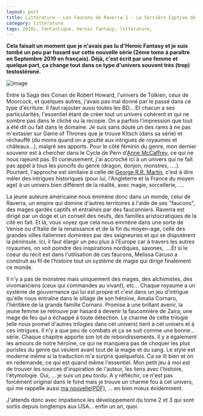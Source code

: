```yaml
---
layout: post
title: Littérature - Les Faucons de Raverra 1 - La Sorcière Captive de Melissa Caruso (2018)
category: litterature
tags: 2010s, fantastique, heroic fantasy, littérature,
---
```

**Cela faisait un moment que je n'avais pas lu d'Heroic Fantasy et je suis tombé un peu par hasard sur cette nouvelle série (2ème tome à paraître en Septembre 2019 en français). Déjà, c'est écrit par une femme et quelque part, ça change tout dans ce type d'univers souvent très (trop) testostéroné.**

![image](https://filedn.eu/llqi9IBxlYouGRXYG2xlROb/img/2019/fauconsraverra1.jpg)

Entre la Saga des Conan de Robert Howard, l'univers de Tolkien, ceux de Moorcock, et quelques autres, j'avais pas mal donné par le passé dans ce type d'écriture. Il faut rajouter aussi toutes les BD... Et chacun a ses particularités, l'essentiel étant de créer tout un univers cohérent et qui ne sombre pas dans le cliché ou la recopie. On a parfois l'impression que tout a été dit ou fait dans le domaine. Je suis sans doute un des rares à ne pas m'extasier sur Game of Thrones que je trouve Kitsch (dans sa série) et réchauffé (du moins quand on a goutté aux intrigues de royaumes et châteaux...), malgré ses apports. Pour le côté féminin du genre, mon dernier souvenir est à chercher dans le Cycle de Pern d'<a href="https://fr.wikipedia.org/wiki/Anne_McCaffrey">Anne McCaffrey</a>, ce qui ne nous rajeunit pas. Et curieusement, j'ai accroché ici à un univers qui ne fait pas appel à tous les poncifs du genre (dragon, donjon, monstres, ....). Pourtant, l'approche est similaire à celle de <a href="https://fr.wikipedia.org/wiki/George_R._R._Martin">George R.R. Martin</a>, c'est à dire mêler des intrigues historiques (pour lui, l'Angleterre et la France du moyen age) à un univers bien différent de la réalité, avec magie, sorcellerie, ....

La jeune auteure américaine nous emmène donc dans un monde, celui de Raverra, un empire qui domine d'autres territoires à l'aide de ses "faucons", des mages gardés captifs et entraînés par des fauconniers. Raverra est dirigé par un doge et un conseil des neufs, des familles aristocratiques de la cité en fait. Et là, vous voyez que cela nous emmène dans une sorte de Venise ou d'Italie de la renaissance et de la fin du moyen-age, celle des grandes villes italiennes dominées par des seigneuries et qui se disputèrent la péninsule. Ici, il faut élargir un peu plus à l'Europe car à travers les autres royaumes, on voit poindre des inspirations nordiques, saxones, ....Et si le coeur du récit est dans l'utilisation de ces faucons, Melissa Caruso a construit au fil de l'histoire tout un système de magie qui dirige finalement ce monde.

Il n'y a pas de monstres mais uniquement des mages, des alchimistes, des vivomanciens (ceux qui commandes au vivant), etc... Chaque royaume a un système de gouvernance qui lui est propre et c'est dans un jeu d'intrigue qu'elle nous entraîne dans le sillage de son héroïne, Amalia Cornaro, l'héritière de la grande famille Cornaro. Promise à une brillant avenir, la jeune femme se retrouve par hasard à devenir la fauconnière de Zaira, une mage de feu qui a échappé à toute détection. Le charme de cette trilogie (elle nous promet d'autres trilogies dans cet univers) tient à cet univers et à ces intrigues. Il n'y a que peu de combats et ça se suit comme une bonne... série. Chaque chapitre apporte son lot de rebondissements. Il y a également les amours de notre héroïne, ce qui ne manquera pas de choquer les plus puristes du genre qui veulent avant tout de la magie et du sang. Le style est moderne même si la traduction m'a surpris quelquefois. Ca se lit bien et on en redemande, ce qui est quand même l'essentiel. Mon petit jeu à moi est de trouver les sources d'inspiration de l'auteur, les liens avec l'histoire, l'étymologie. Oui, ... je suis un peu tordu.  A y réfléchir, ce n'est pas forcément original dans le fond mais je trouve un charme fou à cet univers, qui me rappelle aussi <a href="http://iceman75.free.fr/creations/gianna.pdf">ma nouvelle(PDF)</a>, ... en bien mieux évidemment.

J'attends donc avec impatience les développement du tome 2 et 3 qui sont sortis depuis longtemps aux USA... enfin un an, quoi. 
